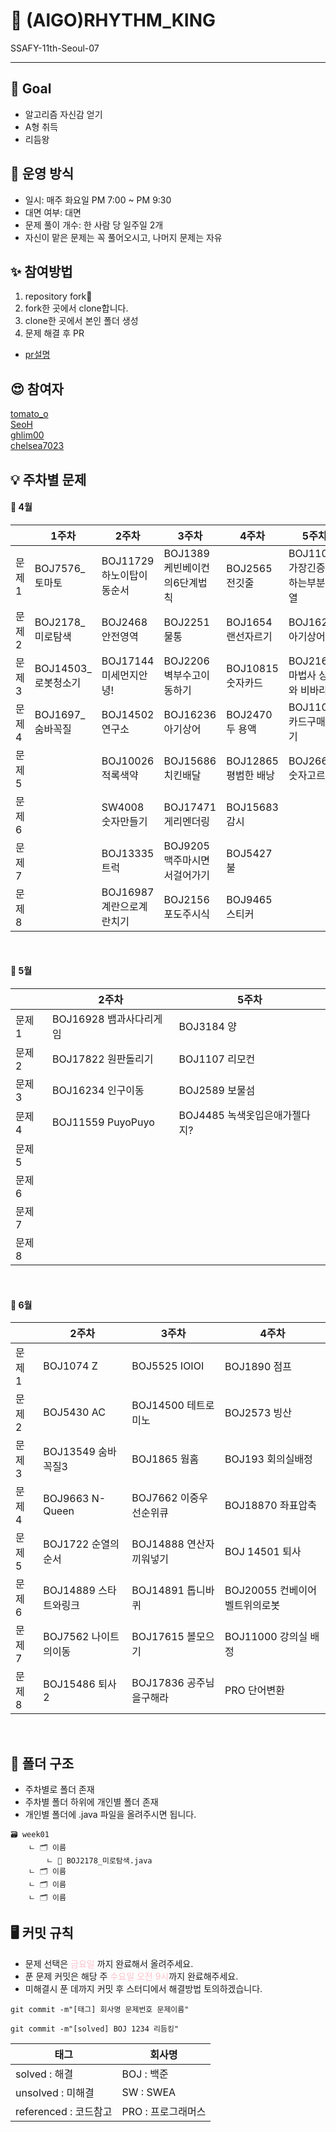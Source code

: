 # 👑 (AlGO)RHYTHM_KING

SSAFY-11th-Seoul-07

---

## 🥅 Goal

- 알고리즘 자신감 얻기
- A형 취득
- 리듬왕

## 🚃 운영 방식

- 일시: 매주 화요일 PM 7:00 ~ PM 9:30
- 대면 여부: 대면
- 문제 풀이 개수: 한 사람 당 일주일 2개
- 자신이 맡은 문제는 꼭 풀어오시고, 나머지 문제는 자유

## ✨ 참여방법

1. repository fork🍴
2. fork한 곳에서 clone합니다.
3. clone한 곳에서 본인 폴더 생성
4. 문제 해결 후 PR

- [pr설명](https://wayhome25.github.io/git/2017/07/08/git-first-pull-request-story/)

## 😍 참여자

[tomato_o](https://github.com/ssafy11thseoul)<br>
[SeoH](https://github.com/seoh77)<br>
[ghlim00](https://github.com/ghlim00)<br>
[chelsea7023](https://github.com/chelsea7023)<br>

## 💡 주차별 문제

#### 🌸 4월

|        | 1주차                | 2주차                     | 3주차                         | 4주차 | 5주차 |
| ------ | -------------------- | ------------------------- | ----------------------------- | ----- | ----- |
| 문제 1 | BOJ7576\_토마토      | BOJ11729 하노이탑이동순서 | BOJ1389 케빈베이컨의6단계법칙 | BOJ2565 전깃줄 | BOJ11053 가장긴증가하는부분수열
| 문제 2 | BOJ2178\_미로탐색    | BOJ2468 안전영역          | BOJ2251 물통                  | BOJ1654 랜선자르기 |  BOJ16236 아기상어           
| 문제 3 | BOJ14503\_로봇청소기 | BOJ17144 미세먼지안녕!    | BOJ2206 벽부수고이동하기      | BOJ10815 숫자카드 | BOJ21610 마법사 상어와 비바라기
| 문제 4 | BOJ1697\_숨바꼭질    | BOJ14502 연구소           | BOJ16236 아기상어             | BOJ2470 두 용액 | BOJ11052 카드구매하기
| 문제 5 |                      | BOJ10026 적록색약         | BOJ15686 치킨배달             | BOJ12865 평범한 배낭 |  BOJ2668 숫자고르기
| 문제 6 |                      | SW4008 숫자만들기         | BOJ17471 게리멘더링           | BOJ15683 감시 | 
| 문제 7 |                      | BOJ13335 트럭             | BOJ9205 맥주마시면서걸어가기  | BOJ5427 불 | 
| 문제 8 |                      | BOJ16987 계란으로계란치기 | BOJ2156 포도주시식            | BOJ9465 스티커

<br>

#### 🎈 5월
|        | 2주차                | 5주차                     | 
| ------ | -------------------- | ------------------------- | 
| 문제 1 | BOJ16928 뱀과사다리게임  | BOJ3184 양 | 
| 문제 2 | BOJ17822 원판돌리기    | BOJ1107 리모컨              
| 문제 3 | BOJ16234 인구이동      | BOJ2589 보물섬  
| 문제 4 | BOJ11559 PuyoPuyo     | BOJ4485 녹색옷입은애가젤다지?      
| 문제 5 |                      |       
| 문제 6 |                      |       
| 문제 7 |                      |       
| 문제 8 |                      |  

<br>

#### 🌿 6월
|        | 2주차                |  3주차                |   4주차         |
| ------ | -------------------- | ---------------------|----------------|
| 문제 1 | BOJ1074 Z            | BOJ5525 IOIOI         | BOJ1890 점프
| 문제 2 | BOJ5430 AC           | BOJ14500 테트로미노     | BOJ2573 빙산
| 문제 3 | BOJ13549 숨바꼭질3     | BOJ1865 웜홈           | BOJ193 회의실배정
| 문제 4 | BOJ9663 N-Queen        | BOJ7662 이중우선순위큐 | BOJ18870 좌표압축
| 문제 5 | BOJ1722 순열의순서      | BOJ14888 연산자끼워넣기 | BOJ 14501 퇴사
| 문제 6 | BOJ14889 스타트와링크   | BOJ14891 톱니바퀴       | BOJ20055 컨베이어벨트위의로봇
| 문제 7 | BOJ7562 나이트의이동    | BOJ17615 볼모으기        | BOJ11000 강의실 배정
| 문제 8 | BOJ15486 퇴사2          | BOJ17836 공주님을구해라    | PRO 단어변환

<br>

## 📁 폴더 구조

- 주차별로 폴더 존재
- 주차별 폴더 하위에 개인별 폴더 존재
- 개인별 폴더에 .java 파일을 올려주시면 됩니다.

```
🗃️ week01
    ㄴ 🗂️ 이름
        ㄴ 📄 BOJ2178_미로탐색.java
    ㄴ 🗂️ 이름
    ㄴ 🗂️ 이름
    ㄴ 🗂️ 이름
```

## 🖥️ 커밋 규칙
- 문제 선택은 <span style="color: pink">금요일</span> 까지 완료해서 올려주세요.
- 푼 문제 커밋은 해당 주 <span style="color: pink">수요일 오전 9시</span>까지 완료해주세요.
- 미해결시 푼 데까지 커밋 후 스터디에서 해결방법 토의하겠습니다.

```
git commit -m"[태그] 회사명 문제번호 문제이름"

git commit -m"[solved] BOJ 1234 리듬킹"
```
<div align="center">

| 태그                  | 회사명     |
| --------------------- | ---------- |
| solved : 해결         | BOJ : 백준 |
| unsolved : 미해결     | SW : SWEA  |
| referenced : 코드참고 | PRO : 프로그래머스  |
</div>